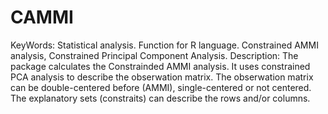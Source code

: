 # CAMMI
KeyWords: 
Statistical analysis. 
Function for R language. 
Constrained AMMI analysis, Constrained Principal Component Analysis. 
Description: 
The package calculates the Constrainded AMMI analysis. It uses constrained PCA analysis to describe the obserwation matrix. The obserwation matrix can be double-centered before (AMMI), single-centered or not centered. The explanatory sets (constraits) can describe the rows and/or columns.
